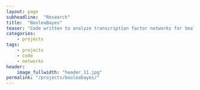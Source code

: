 ```yaml
---
layout: page
subheadline:  "Research"
title:  "BooleaBayes"
teaser: "Code written to analyze transcription factor networks for Small Cell Lung Cancer phenotypes."
categories:
    - projects
tags:
    - projects
    - code
    - networks
header:
    image_fullwidth: "header_11.jpg"
permalink: "/projects/booleabayes/"
---
```


